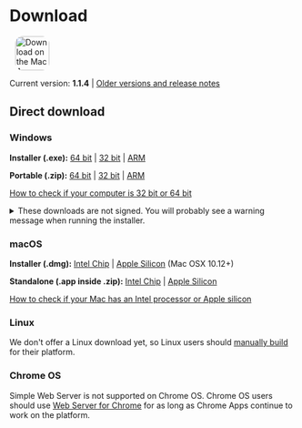# Download

<ms-store-badge productid="9PC6682RJCDD" size="large" style="margin-right: 10px;"></ms-store-badge><a href="https://apps.apple.com/us/app/simple-web-server/id1625925255?mt=12&amp;itsct=apps_box_badge&amp;itscg=30200" target="_blank" rel="noopener"><img src="/appstorebadge.svg" alt="Download on the Mac App Store" style="border-radius:13px;height: 60px;"></a>

Current version: **1.1.4** | [Older versions and release notes](https://github.com/terreng/simple-web-server/releases)

## Direct download

### Windows

**Installer (.exe):** [64 bit](https://github.com/terreng/simple-web-server/releases/download/v1.1.4/Simple-Web-Server-Installer-1.1.4-x64.exe) | [32 bit](https://github.com/terreng/simple-web-server/releases/download/v1.1.4/Simple-Web-Server-Installer-1.1.4-ia32.exe) | [ARM](https://github.com/terreng/simple-web-server/releases/download/v1.1.4/Simple-Web-Server-Installer-1.1.4-arm64.exe)

**Portable (.zip):** [64 bit](https://github.com/terreng/simple-web-server/releases/download/v1.1.4/Simple-Web-Server-1.1.4-win.zip) | [32 bit](https://github.com/terreng/simple-web-server/releases/download/v1.1.4/Simple-Web-Server-1.1.4-ia32-win.zip) | [ARM](https://github.com/terreng/simple-web-server/releases/download/v1.1.4/Simple-Web-Server-1.1.4-arm64-win.zip)

[How to check if your computer is 32 bit or 64 bit](https://support.microsoft.com/en-us/windows/32-bit-and-64-bit-windows-frequently-asked-questions-c6ca9541-8dce-4d48-0415-94a3faa2e13d)

<p>
<details>
  <summary>These downloads are not signed. You will probably see a warning message when running the installer.</summary>

  Click **More info** and then **Run anyway** to continue.

  <figure>
      <img src='/images/windows_code_sign_warning.jpeg' style='width: 350px'>
      <figcaption>Windows Defender warning message</figcaption>
  </figure>
</details>
</p>


### macOS

**Installer (.dmg):** [Intel Chip](https://github.com/terreng/simple-web-server/releases/download/v1.1.4/Simple-Web-Server-1.1.4.dmg) | [Apple Silicon](https://github.com/terreng/simple-web-server/releases/download/v1.1.4/Simple-Web-Server-1.1.4-arm64.dmg) (Mac OSX 10.12+)

**Standalone (.app inside .zip):** [Intel Chip](https://github.com/terreng/simple-web-server/releases/download/v1.1.4/Simple-Web-Server-1.1.4-mac.zip) | [Apple Silicon](https://github.com/terreng/simple-web-server/releases/download/v1.1.4/Simple-Web-Server-1.1.4-arm64-mac.zip)

[How to check if your Mac has an Intel processor or Apple silicon](https://support.apple.com/en-us/HT211814)

### Linux

We don't offer a Linux download yet, so Linux users should [manually build](/docs/build.md) for their platform.

### Chrome OS

Simple Web Server is not supported on Chrome OS. Chrome OS users should use [Web Server for Chrome](https://chrome.google.com/webstore/detail/web-server-for-chrome/ofhbbkphhbklhfoeikjpcbhemlocgigb) for as long as Chrome Apps continue to work on the platform.
